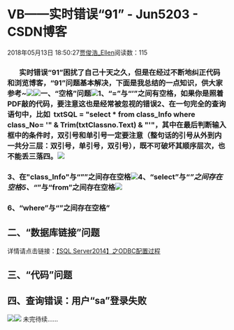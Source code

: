 # VB——实时错误“91” - Jun5203 - CSDN博客
2018年05月13日 18:50:27[贾俊浩_Ellen](https://me.csdn.net/Ellen5203)阅读数：115
###        实时错误“91”困扰了自己十天之久，但是在经过不断地纠正代码和浏览博客，“91”问题基本解决，下面是我总结的一点知识，供大家参考~![](https://img-blog.csdn.net/20180514102741259)![](https://img-blog.csdn.net/20180514102753968)一、“空格”问题![](https://img-blog.csdn.net/20180514102835244)1、“=”与“’”之间有空格，如果你是照着PDF敲的代码，要注意这也是经常被忽视的错误2、在一句完全的查询语句中，比如  txtSQL = "select * from class_Info where class_No= '" & Trim(txtClassno.Text) & "'"，其中在最后判断输入框中的条件时，双引号和单引号一定要注意（整句话的引号从外到内一共分三层：双引号，单引号，双引号），既不可破坏其顺序层次，也不能丢三落四。![](https://img-blog.csdn.net/20180514102844905)
### 3、在"class_Info"与“””之间存在空格![](https://img-blog.csdn.net/2018051410290068)4、“select”与“*”之间存在空格5、“*”与“from”之间存在空格![](https://img-blog.csdn.net/20180514102911393)
### 6、“where”与“”之间存在空格”
## 二、“数据库链接”问题
详情请点击链接：[【SQL Server2014】之ODBC配置过程](https://blog.csdn.net/ellen5203/article/details/80115613)
## 三、“代码”问题
## 四、查询错误：用户“sa”登录失败
![](https://img-blog.csdn.net/20180515130100862)![](https://img-blog.csdn.net/20180515130106351)
未完待续......
